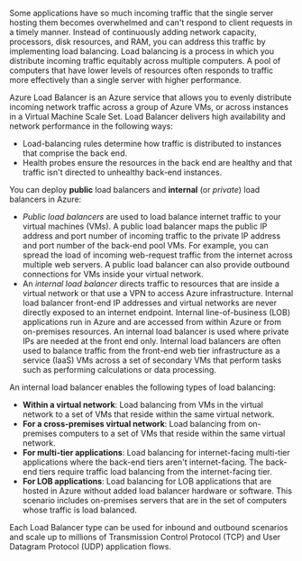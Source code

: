 Some applications have so much incoming traffic that the single server hosting them becomes overwhelmed and can't respond to client requests in a timely manner. Instead of continuously adding network capacity, processors, disk resources, and RAM, you can address this traffic by implementing load balancing. Load balancing is a process in which you distribute incoming traffic equitably across multiple computers. A pool of computers that have lower levels of resources often responds to traffic more effectively than a single server with higher performance. 

Azure Load Balancer is an Azure service that allows you to evenly distribute incoming network traffic across a group of Azure VMs, or across instances in a Virtual Machine Scale Set. Load Balancer delivers high availability and network performance in the following ways:  

- Load-balancing rules determine how traffic is distributed to instances that comprise the back end.
- Health probes ensure the resources in the back end are healthy and that traffic isn't directed to unhealthy back-end instances.

You can deploy **public** load balancers and **internal** (or *private*) load balancers in Azure:  

- *Public load balancers* are used to load balance internet traffic to your virtual machines (VMs). A public load balancer maps the public IP address and port number of incoming traffic to the private IP address and port number of the back-end pool VMs. For example, you can spread the load of incoming web-request traffic from the internet across multiple web servers. A public load balancer can also provide outbound connections for VMs inside your virtual network.  
- An *internal load balancer* directs traffic to resources that are inside a virtual network or that use a VPN to access Azure infrastructure. Internal load balancer front-end IP addresses and virtual networks are never directly exposed to an internet endpoint. Internal line-of-business (LOB) applications run in Azure and are accessed from within Azure or from on-premises resources. An internal load balancer is used where private IPs are needed at the front end only. Internal load balancers are often used to balance traffic from the front-end web tier infrastructure as a service (IaaS) VMs across a set of secondary VMs that perform tasks such as performing calculations or data processing.

An internal load balancer enables the following types of load balancing:

- **Within a virtual network**: Load balancing from VMs in the virtual network to a set of VMs that reside within the same virtual network.
- **For a cross-premises virtual network**: Load balancing from on-premises computers to a set of VMs that reside within the same virtual network.
- **For multi-tier applications**: Load balancing for internet-facing multi-tier applications where the back-end tiers aren't internet-facing. The back-end tiers require traffic load balancing from the internet-facing tier.
- **For LOB applications**: Load balancing for LOB applications that are hosted in Azure without added load balancer hardware or software. This scenario includes on-premises servers that are in the set of computers whose traffic is load balanced.

Each Load Balancer type can be used for inbound and outbound scenarios and scale up to millions of Transmission Control Protocol (TCP) and User Datagram Protocol (UDP) application flows.
